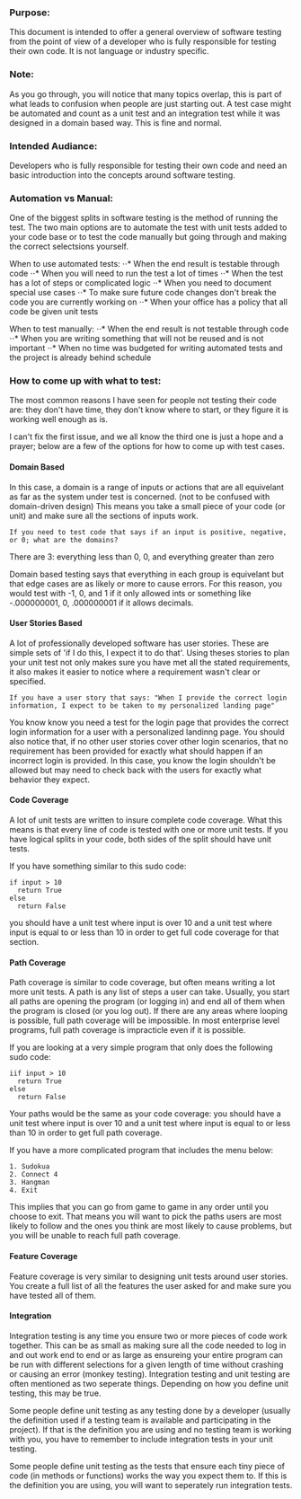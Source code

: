 
### Purpose: 

This document is intended to offer a general overview of software testing from the point of view of a developer who is fully responsible for testing their own code. It is not language or industry specific. 

### Note:
As you go through, you will notice that many topics overlap, this is part of what leads to confusion when people are just starting out. A test case might be automated and count as a unit test and an integration test while it was designed in a domain based way. This is fine and normal. 

### Intended Audiance:

Developers who is fully responsible for testing their own code and need an basic introduction into the concepts around software testing.

### Automation vs Manual:

One of the biggest splits in software testing is the method of running the test. The two main options are to automate the test with unit tests added to your code base or to test the code manually but going through and making the correct selectsions yourself.


When to use automated tests: 
⋅⋅* When the end result is testable through code
⋅⋅* When you will need to run the test a lot of times
⋅⋅* When the test has a lot of steps or complicated logic
⋅⋅* When you need to document special use cases
⋅⋅* To make sure future code changes don't break the code you are currently working on
⋅⋅* When your office has a policy that all code be given unit tests

When to test manually:
⋅⋅* When the end result is not testable through code
⋅⋅* When you are writing something that will not be reused and is not important
⋅⋅* When no time was budgeted for writing automated tests and the project is already behind schedule

### How to come up with what to test:

The most common reasons I have seen for people not testing their code are: they don't have time, they don't know where to start, or they figure it is working well enough as is.

I can't fix the first issue, and we all know the third one is just a hope and a prayer; below are a few of the options for how to come up with test cases.

#### Domain Based

In this case, a domain is a range of inputs or actions that are all equivelant as far as the system under test is concerned. (not to be confused with domain-driven design) This means you take a small piece of your code (or unit) and make sure all the sections of inputs work. 

```
If you need to test code that says if an input is positive, negative, or 0; what are the domains?
```

There are 3: everything less than 0, 0, and everything greater than zero

Domain based testing says that everything in each group is equivelant but that edge cases are as likely or more to cause errors. For this reason, you would test with -1, 0, and 1 if it only allowed ints or something like -.000000001, 0, .000000001 if it allows decimals.

#### User Stories Based

A lot of professionally developed software has user stories. These are simple sets of 'if I do this, I expect it to do that'. Using theses stories to plan your unit test not only makes sure you have met all the stated requirements, it also makes it easier to notice where a requirement wasn't clear or specified. 

```
If you have a user story that says: "When I provide the correct login information, I expect to be taken to my personalized landing page"
```

You know know you need a test for the login page that provides the correct login information for a user with a personalized landinng page. You should also notice that, if no other user stories cover other login scenarios, that no requirement has been provided for exactly what should happen if an incorrect login is provided. In this case, you know the login shouldn't be allowed but may need to check back with the users for exactly what behavior they expect.

#### Code Coverage

A lot of unit tests are written to insure complete code coverage. What this means is that every line of code is tested with one or more unit tests. If you have logical splits in your code, both sides of the split should have unit tests.

If you have something similar to this sudo code:

```
if input > 10
  return True
else 
  return False
```

you should have a unit test where input is over 10 and a unit test where input is equal to or less than 10 in order to get full code coverage for that section.


#### Path Coverage

Path coverage is similar to code coverage, but often means writing a lot more unit tests. A path is any list of steps a user can take. Usually, you start all paths are opening the program (or logging in) and end all of them when the program is closed (or you log out). If there are any areas where looping is possible, full path coverage will be impossible. In most enterprise level programs, full path coverage is impracticle even if it is possible. 

If you are looking at a very simple program that only does the following sudo code:

```
iif input > 10
  return True
else 
  return False
```
Your paths would be the same as your code coverage: you should have a unit test where input is over 10 and a unit test where input is equal to or less than 10 in order to get full path coverage.

If you have a more complicated program that includes the menu below:

```
1. Sudokua
2. Connect 4
3. Hangman
4. Exit
```
This implies that you can go from game to game in any order until you choose to exit. That means you will want to pick the paths users are most likely to follow and the ones you think are most likely to cause problems, but you will be unable to reach full path coverage.

#### Feature Coverage

Feature coverage is very similar to designing unit tests around user stories. You create a full list of all the features the user asked for and make sure you have tested all of them.

#### Integration

Integration testing is any time you ensure two or more pieces of code work together. This can be as small as making sure all the code needed to log in and out work end to end or as large as ensureing your entire program can be run with different selections for a given length of time without crashing or causing an error (monkey testing). Integration testing and unit testing are often mentioned as two seperate things. Depending on how you define unit testing, this may be true. 

Some people define unit testing as any testing done by a developer (usually the definition used if a testing team is available and participating in the project). If that is the definition you are using and no testing team is working with you, you have to remember to include integration tests in your unit testing.

Some people define unit testing as the tests that ensure each tiny piece of code (in methods or functions) works the way you expect them to. If this is the definition you are using, you will want to seperately run integration tests.
